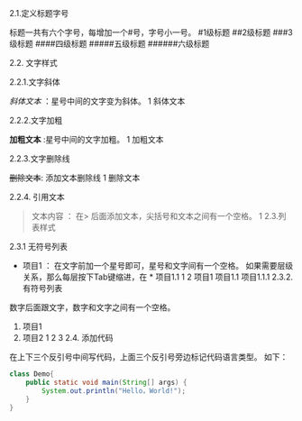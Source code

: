 2.1.定义标题字号

标题一共有六个字号，每增加一个#号，字号小一号。
#1级标题
##2级标题
###3级标题
####四级标题
#####五级标题
######六级标题

2.2. 文字样式

2.2.1.文字斜体

*斜体文本*  ：星号中间的文字变为斜体。
1
斜体文本

2.2.2.文字加粗

**加粗文本** :星号中间的文字加粗。
1
加粗文本

2.2.3.文字删除线

~~删除文本~~: 添加文本删除线
1
删除文本

2.2.4. 引用文本

> 文本内容 ： 在> 后面添加文本，尖括号和文本之间有一个空格。
1
2.3.列表样式

2.3.1 无符号列表

* 项目1 ： 在文字前加一个星号即可，星号和文字间有一个空格。
  如果需要层级关系，那么每层按下Tab键缩进，在 * 项目1.1
  1
  2
  项目1
  项目1.1
  项目1.1.1
  2.3.2. 有符号列表

数字后面跟文字，数字和文字之间有一个空格。
1. 项目1
2. 项目2
   1
   2
   3
   2.4. 添加代码

在上下三个反引号中间写代码，上面三个反引号旁边标记代码语言类型。
如下：

```java
class Demo{
    public static void main(String[] args) {
        System.out.println("Hello，World!");
    }
}
```
